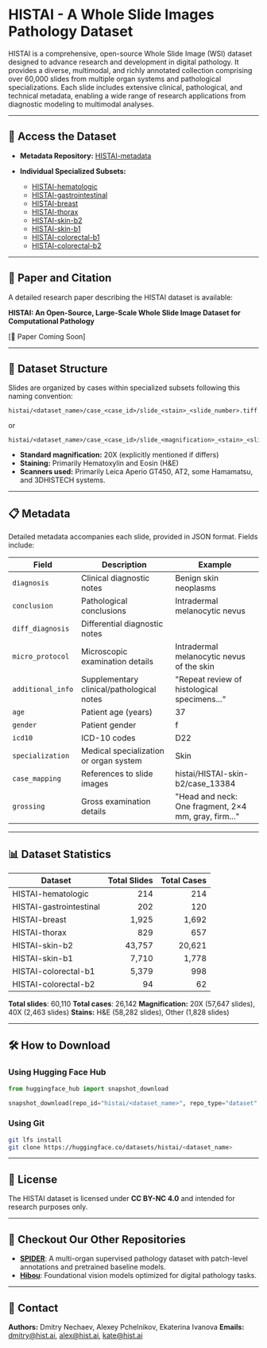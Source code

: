 # HISTAI - A Whole Slide Images Pathology Dataset

HISTAI is a comprehensive, open-source Whole Slide Image (WSI) dataset designed to advance research and development in digital pathology. It provides a diverse, multimodal, and richly annotated collection comprising over 60,000 slides from multiple organ systems and pathological specializations. Each slide includes extensive clinical, pathological, and technical metadata, enabling a wide range of research applications from diagnostic modeling to multimodal analyses.

---

## 🔗 Access the Dataset

* **Metadata Repository:** [HISTAI-metadata](https://huggingface.co/datasets/histai/HISTAI-metadata)
* **Individual Specialized Subsets:**

  * [HISTAI-hematologic](https://huggingface.co/datasets/histai/HISTAI-hematologic)
  * [HISTAI-gastrointestinal](https://huggingface.co/datasets/histai/HISTAI-gastrointestinal)
  * [HISTAI-breast](https://huggingface.co/datasets/histai/HISTAI-breast)
  * [HISTAI-thorax](https://huggingface.co/datasets/histai/HISTAI-thorax)
  * [HISTAI-skin-b2](https://huggingface.co/datasets/histai/HISTAI-skin-b2)
  * [HISTAI-skin-b1](https://huggingface.co/datasets/histai/HISTAI-skin-b1)
  * [HISTAI-colorectal-b1](https://huggingface.co/datasets/histai/HISTAI-colorectal-b1)
  * [HISTAI-colorectal-b2](https://huggingface.co/datasets/histai/HISTAI-colorectal-b2)

---

## 📄 Paper and Citation

A detailed research paper describing the HISTAI dataset is available:

**HISTAI: An Open-Source, Large-Scale Whole Slide Image Dataset for Computational Pathology**

\[📌 Paper Coming Soon]

---

## 📂 Dataset Structure

Slides are organized by cases within specialized subsets following this naming convention:

```
histai/<dataset_name>/case_<case_id>/slide_<stain>_<slide_number>.tiff
```

or

```
histai/<dataset_name>/case_<case_id>/slide_<magnification>_<stain>_<slide_number>.tiff
```

* **Standard magnification:** 20X (explicitly mentioned if differs)
* **Staining:** Primarily Hematoxylin and Eosin (H\&E)
* **Scanners used:** Primarily Leica Aperio GT450, AT2, some Hamamatsu, and 3DHISTECH systems.

---

## 📋 Metadata

Detailed metadata accompanies each slide, provided in JSON format. Fields include:

| Field             | Description                               | Example                                              |
| ----------------- | ----------------------------------------- | ---------------------------------------------------- |
| `diagnosis`       | Clinical diagnostic notes                 | Benign skin neoplasms                                |
| `conclusion`      | Pathological conclusions                  | Intradermal melanocytic nevus                        |
| `diff_diagnosis`  | Differential diagnostic notes             |                                                      |
| `micro_protocol`  | Microscopic examination details           | Intradermal melanocytic nevus of the skin            |
| `additional_info` | Supplementary clinical/pathological notes | "Repeat review of histological specimens..."         |
| `age`             | Patient age (years)                       | 37                                                   |
| `gender`          | Patient gender                            | f                                                    |
| `icd10`           | ICD-10 codes                              | D22                                                  |
| `specialization`  | Medical specialization or organ system    | Skin                                                 |
| `case_mapping`    | References to slide images                | histai/HISTAI-skin-b2/case\_13384                    |
| `grossing`        | Gross examination details                 | "Head and neck: One fragment, 2×4 mm, gray, firm..." |

---

## 📊 Dataset Statistics

| Dataset                 | Total Slides | Total Cases |
| ----------------------- | -----------: | ----------: |
| HISTAI-hematologic      |          214 |         214 |
| HISTAI-gastrointestinal |          202 |         120 |
| HISTAI-breast           |        1,925 |       1,692 |
| HISTAI-thorax           |          829 |         657 |
| HISTAI-skin-b2          |       43,757 |      20,621 |
| HISTAI-skin-b1          |        7,710 |       1,778 |
| HISTAI-colorectal-b1    |        5,379 |         998 |
| HISTAI-colorectal-b2    |           94 |          62 |

**Total slides**: 60,110
**Total cases**: 26,142
**Magnification:** 20X (57,647 slides), 40X (2,463 slides)
**Stains:** H\&E (58,282 slides), Other (1,828 slides)

---

## 🛠️ How to Download

### Using Hugging Face Hub

```python
from huggingface_hub import snapshot_download

snapshot_download(repo_id="histai/<dataset_name>", repo_type="dataset", local_dir="/local_path")
```

### Using Git

```bash
git lfs install
git clone https://huggingface.co/datasets/histai/<dataset_name>
```

---

## 🔖 License

The HISTAI dataset is licensed under **CC BY-NC 4.0** and intended for research purposes only.

---

## 📌 Checkout Our Other Repositories

* [**SPIDER**](https://github.com/HistAI/SPIDER): A multi-organ supervised pathology dataset with patch-level annotations and pretrained baseline models.
* [**Hibou**](https://github.com/HistAI/hibou): Foundational vision models optimized for digital pathology tasks.

---

## 📧 Contact

**Authors:** Dmitry Nechaev, Alexey Pchelnikov, Ekaterina Ivanova
**Emails:** [dmitry@hist.ai](mailto:dmitry@hist.ai), [alex@hist.ai](mailto:alex@hist.ai), [kate@hist.ai](mailto:kate@hist.ai)
